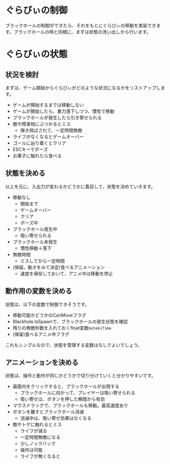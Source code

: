 # ぐらびぃの制御

ブラックホールの制御ができたら、それをもとにぐらびぃの移動を実装できます。ブラックホールの時と同様に、まずは状態の洗い出しから行います。

# ぐらびぃの状態

## 状況を検討
まずは、ゲーム開始からぐらびぃがどのような状況になるかをリストアップします。

- ゲームが開始するまでは移動しない
- ゲームが開始したら、重力落下しつつ、慣性で移動
- ブラックホールが発生したら引き寄せられる
- 敵や障害物にぶつかるとミス
  - 弾き飛ばされて、一定時間無敵
- ライフがなくなるとゲームオーバー
- ゴールに辿り着くとクリア
- ESCキーでポーズ
- お菓子に触れたら食べる

## 状態を決める
以上を元に、入出力が変わるかどうかに着目して、状態を決めていきます。

- 移動なし
  - 開始まで
  - ゲームオーバー
  - クリア
  - ポーズ中
- ブラックホール発生中
  - 吸い寄せられる
- ブラックホール未発生
  - 慣性移動＋落下
- 無敵時間
  - ミスしてから一定時間
- (保留。動きをみて決定)食べるアニメーション
  - 速度を保存しておいて、アニメ中は移動を停止

## 動作用の変数を決める
状態は、以下の変数で制御できそうです。

- 移動可能かどうかのCanMoveフラグ
- Blackhole.IsSpawnで、ブラックホールの発生状態を確認
- 残りの無敵秒数を入れておくfloat変数`mutekiTime`
- (保留)食べるアニメ中フラグ

これもシンプルなので、状態を管理する変数はなしでよいでしょう。

## アニメーションを決める





状態は、操作と動作が同じかどうかで切り分けていくと分かりやすいです。


- 画面内をクリックすると、ブラックホールが出現する
  - ブラックホールに向かって、プレイヤーは吸い寄せられる
  - 吸い寄せは、ボタンを押した瞬間から有効
- マウスドラッグで、ブラックホールも移動。最高速度あり
- ボタンを離すとブラックホール消滅
  - 消滅中は、吸い寄せ効果はなくなる
- 敵やトゲに触れるとミス
  - ライフが減る
  - 一定時間無敵になる
  - 少しノックバック
  - 操作は可能
  - ライフが無くなると
